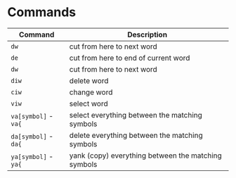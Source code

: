 # Commands

| Command     | Description |
| ----------- | ----------- |
| `dw`        | cut from here to next word |
| `de`        | cut from here to end of current word |
| `dw`        | cut from here to next word |
| `diw`       | delete word |
| `ciw`       | change word |
| `viw`       | select word |
| `va[symbol]` - `va{` | select everything between the matching symbols |
| `da[symbol]` - `da{` | delete everything between the matching symbols |
| `ya[symbol]` - `ya{` | yank (copy) everything between the matching symbols |
